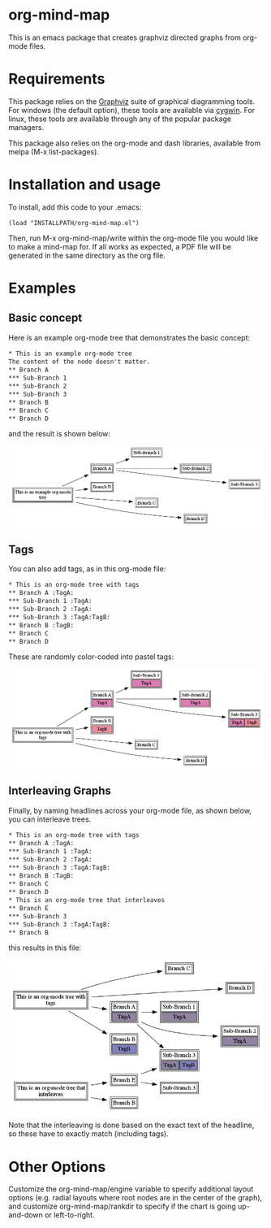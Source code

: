 # org-mind-map
This is an emacs package that creates graphviz directed graphs from org-mode files.

# Requirements

This package relies on the [Graphviz](http://graphviz.org/) suite of graphical diagramming tools. For windows (the default option), these tools are available via [cygwin](http://cygwin.com/). For linux, these tools are available through any of the popular package managers.

This package also relies on the org-mode and dash libraries, available from melpa (M-x list-packages).

# Installation and usage

To install, add this code to your .emacs:

```elisp
(load "INSTALLPATH/org-mind-map.el")
```

Then, run M-x org-mind-map/write within the org-mode file you would like to make a mind-map for. If all works as expected, a PDF file will be generated in the same directory as the org file.

# Examples

## Basic concept

Here is an example org-mode tree that demonstrates the basic concept:

```Org
* This is an example org-mode tree
The content of the node doesn't matter.
** Branch A
*** Sub-Branch 1
*** Sub-Branch 2
*** Sub-Branch 3
** Branch B
** Branch C
** Branch D
```

and the result is shown below:

![example-1.org.pdf](example-1.org.png)

## Tags

You can also add tags, as in this org-mode file:

```Org
* This is an org-mode tree with tags
** Branch A :TagA:
*** Sub-Branch 1 :TagA:
*** Sub-Branch 2 :TagA:
*** Sub-Branch 3 :TagA:TagB:
** Branch B :TagB:
** Branch C
** Branch D
```

These are randomly color-coded into pastel tags:

![example-2.org.pdf](example-2.org.png)

## Interleaving Graphs

Finally, by naming headlines across your org-mode file, as shown below, you can interleave trees.

```Org
* This is an org-mode tree with tags
** Branch A :TagA:
*** Sub-Branch 1 :TagA:
*** Sub-Branch 2 :TagA:
*** Sub-Branch 3 :TagA:TagB:
** Branch B :TagB:
** Branch C
** Branch D
* This is an org-mode tree that interleaves
** Branch E
*** Sub-Branch 3
*** Sub-Branch 3 :TagA:TagB:
** Branch B
```


 this results in this file:

![example-3.org.pdf](example-3.org.png)

Note that the interleaving is done based on the exact text of the headline, so these have to exactly match (including tags).

# Other Options

Customize the org-mind-map/engine variable to specify additional layout options (e.g. radial layouts where root nodes are in the center of the graph), and customize org-mind-map/rankdir to specify if the chart is going up-and-down or left-to-right.